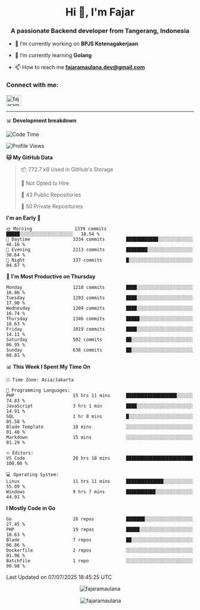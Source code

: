 <h1 align="center">Hi 👋, I'm Fajar</h1>
<h3 align="center">A passionate Backend developer from Tangerang, Indonesia</h3>

<!-- <p align="left"> <img src="https://komarev.com/ghpvc/?username=fajaramaulana&label=Profile%20views&color=0e75b6&style=flat" alt="fajaramaulana" /> </p> -->

- 🔭 I’m currently working on **BPJS Ketenagakerjaan**

- 🌱 I’m currently learning **Golang**

- 📫 How to reach me **fajaramaulana.dev@gmail.com**

<h3 align="left">Connect with me:</h3>
<p align="left">
<a href="https://linkedin.com/in/fajar-agus-maulana-73533a180/" target="blank"><img align="center" src="https://raw.githubusercontent.com/rahuldkjain/github-profile-readme-generator/master/src/images/icons/Social/linked-in-alt.svg" alt="fajaramaulana" height="30" width="40" /></a>
</p>

-------

📊 **Development breakdown**
<!--START_SECTION:waka-->
![Code Time](http://img.shields.io/badge/Code%20Time-3%2C146%20hrs%2014%20mins-blue)

![Profile Views](http://img.shields.io/badge/Profile%20Views-0-blue)

**🐱 My GitHub Data** 

> 📦 772.7 kB Used in GitHub's Storage 
 > 
> 🚫 Not Opted to Hire
 > 
> 📜 43 Public Repositories 
 > 
> 🔑 50 Private Repositories 
 > 
**I'm an Early 🐤** 

```text
🌞 Morning                1339 commits        █████░░░░░░░░░░░░░░░░░░░░   18.54 % 
🌆 Daytime                3334 commits        ████████████░░░░░░░░░░░░░   46.16 % 
🌃 Evening                2213 commits        ████████░░░░░░░░░░░░░░░░░   30.64 % 
🌙 Night                  337 commits         █░░░░░░░░░░░░░░░░░░░░░░░░   04.67 % 
```
📅 **I'm Most Productive on Thursday** 

```text
Monday                   1218 commits        ████░░░░░░░░░░░░░░░░░░░░░   16.86 % 
Tuesday                  1293 commits        ████░░░░░░░░░░░░░░░░░░░░░   17.90 % 
Wednesday                1209 commits        ████░░░░░░░░░░░░░░░░░░░░░   16.74 % 
Thursday                 1346 commits        █████░░░░░░░░░░░░░░░░░░░░   18.63 % 
Friday                   1019 commits        ████░░░░░░░░░░░░░░░░░░░░░   14.11 % 
Saturday                 502 commits         ██░░░░░░░░░░░░░░░░░░░░░░░   06.95 % 
Sunday                   636 commits         ██░░░░░░░░░░░░░░░░░░░░░░░   08.81 % 
```


📊 **This Week I Spent My Time On** 

```text
🕑︎ Time Zone: Asia/Jakarta

💬 Programming Languages: 
PHP                      15 hrs 11 mins      ███████████████████░░░░░░   74.83 % 
JavaScript               3 hrs 1 min         ████░░░░░░░░░░░░░░░░░░░░░   14.91 % 
SQL                      1 hr 8 mins         █░░░░░░░░░░░░░░░░░░░░░░░░   05.58 % 
Blade Template           18 mins             ░░░░░░░░░░░░░░░░░░░░░░░░░   01.48 % 
Markdown                 15 mins             ░░░░░░░░░░░░░░░░░░░░░░░░░   01.29 % 

🔥 Editors: 
VS Code                  20 hrs 18 mins      █████████████████████████   100.00 % 

💻 Operating System: 
Linux                    11 hrs 11 mins      ██████████████░░░░░░░░░░░   55.09 % 
Windows                  9 hrs 7 mins        ███████████░░░░░░░░░░░░░░   44.91 % 
```

**I Mostly Code in Go** 

```text
Go                       28 repos            ███████░░░░░░░░░░░░░░░░░░   27.45 % 
PHP                      19 repos            █████░░░░░░░░░░░░░░░░░░░░   18.63 % 
Blade                    7 repos             ██░░░░░░░░░░░░░░░░░░░░░░░   06.86 % 
Dockerfile               2 repos             ░░░░░░░░░░░░░░░░░░░░░░░░░   01.96 % 
Batchfile                1 repo              ░░░░░░░░░░░░░░░░░░░░░░░░░   00.98 % 
```




 Last Updated on 07/07/2025 18:45:25 UTC
<!--END_SECTION:waka-->
<p align="center"><img align="center" src="https://github-readme-stats.vercel.app/api/top-langs?username=fajaramaulana&show_icons=true&locale=en&layout=compact" alt="fajaramaulana" /></p>

<p align="center">&nbsp;<img align="center" src="https://github-readme-stats.vercel.app/api?username=fajaramaulana&show_icons=true&locale=en" alt="fajaramaulana" /></p>
